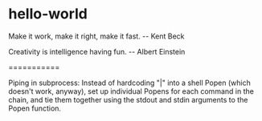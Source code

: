 hello-world
===========

Make it work, make it right, make it fast.
-- Kent Beck

Creativity is intelligence having fun.
-- Albert Einstein

===========

Piping in subprocess:
Instead of hardcoding "|" into a shell Popen (which doesn't work, anyway), set up individual Popens for each command in the chain, and tie them together using the stdout and stdin arguments to the Popen function.
